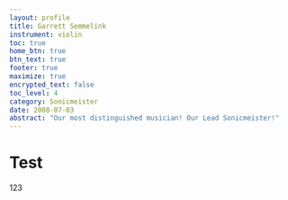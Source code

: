 ```yaml
---
layout: profile
title: Garrett Semmelink
instrument: violin
toc: true
home_btn: true
btn_text: true
footer: true
maximize: true
encrypted_text: false
toc_level: 4
category: Sonicmeister
date: 2008-07-03
abstract: "Our most distinguished musician! Our Lead Sonicmeister!"
---
```


# Test

123

